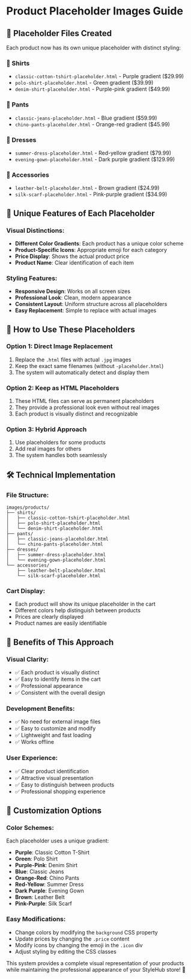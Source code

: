 # Product Placeholder Images Guide

## 📁 **Placeholder Files Created**

Each product now has its own unique placeholder with distinct styling:

### **👕 Shirts**
- `classic-cotton-tshirt-placeholder.html` - Purple gradient ($29.99)
- `polo-shirt-placeholder.html` - Green gradient ($39.99)
- `denim-shirt-placeholder.html` - Purple-pink gradient ($49.99)

### **👖 Pants**
- `classic-jeans-placeholder.html` - Blue gradient ($59.99)
- `chino-pants-placeholder.html` - Orange-red gradient ($45.99)

### **👗 Dresses**
- `summer-dress-placeholder.html` - Red-yellow gradient ($79.99)
- `evening-gown-placeholder.html` - Dark purple gradient ($129.99)

### **👔 Accessories**
- `leather-belt-placeholder.html` - Brown gradient ($24.99)
- `silk-scarf-placeholder.html` - Pink-purple gradient ($34.99)

## 🎨 **Unique Features of Each Placeholder**

### **Visual Distinctions:**
- **Different Color Gradients**: Each product has a unique color scheme
- **Product-Specific Icons**: Appropriate emoji for each category
- **Price Display**: Shows the actual product price
- **Product Name**: Clear identification of each item

### **Styling Features:**
- **Responsive Design**: Works on all screen sizes
- **Professional Look**: Clean, modern appearance
- **Consistent Layout**: Uniform structure across all placeholders
- **Easy Replacement**: Simple to replace with actual images

## 🔄 **How to Use These Placeholders**

### **Option 1: Direct Image Replacement**
1. Replace the `.html` files with actual `.jpg` images
2. Keep the exact same filenames (without `-placeholder.html`)
3. The system will automatically detect and display them

### **Option 2: Keep as HTML Placeholders**
1. These HTML files can serve as permanent placeholders
2. They provide a professional look even without real images
3. Each product is visually distinct and recognizable

### **Option 3: Hybrid Approach**
1. Use placeholders for some products
2. Add real images for others
3. The system handles both seamlessly

## 🛠️ **Technical Implementation**

### **File Structure:**
```
images/products/
├── shirts/
│   ├── classic-cotton-tshirt-placeholder.html
│   ├── polo-shirt-placeholder.html
│   └── denim-shirt-placeholder.html
├── pants/
│   ├── classic-jeans-placeholder.html
│   └── chino-pants-placeholder.html
├── dresses/
│   ├── summer-dress-placeholder.html
│   └── evening-gown-placeholder.html
└── accessories/
    ├── leather-belt-placeholder.html
    └── silk-scarf-placeholder.html
```

### **Cart Display:**
- Each product will show its unique placeholder in the cart
- Different colors help distinguish between products
- Prices are clearly displayed
- Product names are easily identifiable

## 🎯 **Benefits of This Approach**

### **Visual Clarity:**
- ✅ Each product is visually distinct
- ✅ Easy to identify items in the cart
- ✅ Professional appearance
- ✅ Consistent with the overall design

### **Development Benefits:**
- ✅ No need for external image files
- ✅ Easy to customize and modify
- ✅ Lightweight and fast loading
- ✅ Works offline

### **User Experience:**
- ✅ Clear product identification
- ✅ Attractive visual presentation
- ✅ Easy to distinguish between products
- ✅ Professional shopping experience

## 📝 **Customization Options**

### **Color Schemes:**
Each placeholder uses a unique gradient:
- **Purple**: Classic Cotton T-Shirt
- **Green**: Polo Shirt
- **Purple-Pink**: Denim Shirt
- **Blue**: Classic Jeans
- **Orange-Red**: Chino Pants
- **Red-Yellow**: Summer Dress
- **Dark Purple**: Evening Gown
- **Brown**: Leather Belt
- **Pink-Purple**: Silk Scarf

### **Easy Modifications:**
- Change colors by modifying the `background` CSS property
- Update prices by changing the `.price` content
- Modify icons by changing the emoji in the `.icon` div
- Adjust styling by editing the CSS classes

This system provides a complete visual representation of your products while maintaining the professional appearance of your StyleHub store! 🎉
